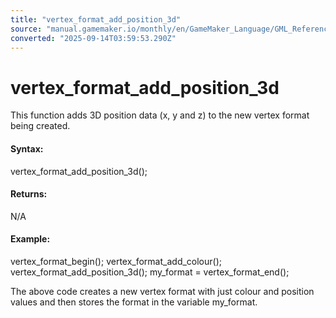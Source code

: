 ```yaml
---
title: "vertex_format_add_position_3d"
source: "manual.gamemaker.io/monthly/en/GameMaker_Language/GML_Reference/Drawing/Primitives/vertex_format_add_position_3d.htm"
converted: "2025-09-14T03:59:53.290Z"
---
```


# vertex\_format\_add\_position\_3d

This function adds 3D position data (x, y and z) to the new vertex format being created.

#### Syntax:

vertex\_format\_add\_position\_3d();

#### Returns:

N/A

#### Example:

vertex\_format\_begin();
vertex\_format\_add\_colour();
vertex\_format\_add\_position\_3d();
my\_format = vertex\_format\_end();

The above code creates a new vertex format with just colour and position values and then stores the format in the variable my\_format.